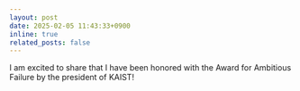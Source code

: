 ```yaml
---
layout: post
date: 2025-02-05 11:43:33+0900
inline: true
related_posts: false
---
```


I am excited to share that I have been honored with the Award for Ambitious Failure by the president of KAIST!
